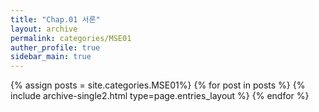 ```yaml
---
title: "Chap.01 서론"
layout: archive
permalink: categories/MSE01
auther_profile: true
sidebar_main: true
---
```


{% assign posts = site.categories.MSE01%}
{% for post in posts %} {% include archive-single2.html type=page.entries_layout %} {% endfor %}